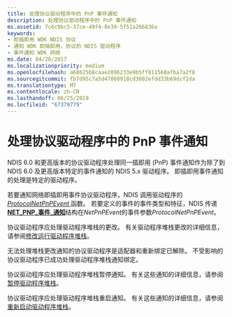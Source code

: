 ```yaml
---
title: 处理协议驱动程序中的 PnP 事件通知
description: 处理协议驱动程序中的 PnP 事件通知
ms.assetid: 7c6c9bc5-37ce-49f4-8e39-5f51a266836a
keywords:
- 即插即用 WDK NDIS 协议
- 通知 WDK 即插即用，协议的 NDIS 驱动程序
- 事件通知 WDK 网络
ms.date: 04/20/2017
ms.localizationpriority: medium
ms.openlocfilehash: a68625b8caae2096233e9b5ff811568afba7a2f8
ms.sourcegitcommit: fb7d95c7a5d47860918cd3602efdd33b69dcf2da
ms.translationtype: MT
ms.contentlocale: zh-CN
ms.lasthandoff: 06/25/2019
ms.locfileid: "67379779"
---
```

# <a name="handling-pnp-event-notifications-in-a-protocol-driver"></a>处理协议驱动程序中的 PnP 事件通知





NDIS 6.0 和更高版本的协议驱动程序处理同一插即用 (PnP) 事件通知作为除了到 NDIS 6.0 及更高版本特定的事件通知的 NDIS 5.x 驱动程序。 即插即用事件通知的处理是特定的驱动程序。

若要通知网络即插即用事件协议驱动程序，NDIS 调用驱动程序的[ *ProtocolNetPnPEvent* ](https://docs.microsoft.com/windows-hardware/drivers/ddi/content/ndis/nc-ndis-protocol_net_pnp_event)函数。 若要定义的事件的事件类型和特征，NDIS 传递[ **NET\_PNP\_事件\_通知**](https://docs.microsoft.com/windows-hardware/drivers/ddi/content/ndis/ns-ndis-_net_pnp_event_notification)结构在*NetPnPEvent*的事件参数*ProtocolNetPnPEvent*。

协议驱动程序应处理驱动程序堆栈的更改。 有关驱动程序堆栈更改的详细信息，请参阅[修改运行驱动程序堆栈](modifying-a-running-driver-stack.md)。

无法处理堆栈更改通知的协议驱动程序是适配器和重新绑定已解除。 不受影响的协议驱动程序已成功处理驱动程序堆栈通知绑定。

协议驱动程序应处理驱动程序堆栈暂停通知。 有关这些通知的详细信息，请参阅[暂停驱动程序堆栈](pausing-a-driver-stack.md)。

协议驱动程序应处理驱动程序堆栈重启通知。 有关这些通知的详细信息，请参阅[重新启动驱动程序堆栈](restarting-a-driver-stack.md)。

 

 





